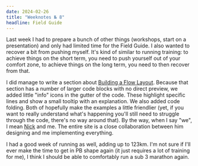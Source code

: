 ```yaml
---
date: 2024-02-26
title: "Weeknotes № 8"
headline: Field Guide
---
```


Last week I had to prepare a bunch of other things (workshops, start on a presentation) and only had limited time for the Field Guide. I also wanted to recover a bit from pushing myself. It's kind of similar to running training: to achieve things on the short term, you need to push yourself out of your comfort zone, to achieve things on the long term, you need to then recover from that.

I did manage to write a section about [Building a Flow Layout](https://www.swiftuifieldguide.com/layout/layout/#flowLayout). Because that section has a number of larger code blocks with no direct preview, we added little "info" icons in the gutter of the code. These highlight specific lines and show a small tooltip with an explanation. We also added code folding. Both of hopefully make the examples a little friendlier (yet, if you want to really understand what's happening you'll still need to struggle through the code, there's no way around that). By the way, when I say "we", I mean [Nick](https://nicholaschristowitz.com/projects/swiftuifieldguide/) and me. The entire site is a close collaboration between him designing and me implementing everything.

I had a good week of running as well, adding up to 123km. I'm not sure if I'll ever make the time to get in PB shape again (it just requires a lot of training for me), I think I should be able to comfortably run a sub 3 marathon again.
